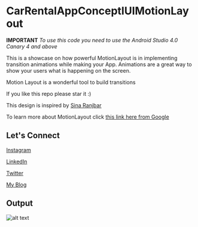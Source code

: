 # CarRentalAppConceptIUIMotionLayout
**IMPORTANT** *To use this code you need to use the Android Studio 4.0 Canary 4 and above*

This is a showcase on how powerful MotionLayout is in implementing transition animations while making your App. Animations are a great way to show your users what is happening on the screen.

Motion Layout is a wonderful tool to build transitions

If you like this repo please star it :)

This design is inspired by [Sina Ranjbar](https://dribbble.com/shots/9835257-CAR-RENTAL-APP-CONCEPT) 

To learn more about MotionLayout click [this link here from Google](https://developer.android.com/training/constraint-layout/motionlayout)

## Let's Connect

[Instagram](https://www.instagram.com/nickyrabit/)

[LinkedIn](https://www.linkedin.com/in/nicholaus-legnard-5a2a89b8/)

[Twitter](https://twitter.com/NNgailo)

[My Blog](http://nickylegnard.com/)

## Output
![alt text](https://user-images.githubusercontent.com/7089058/73719617-07ea8100-4731-11ea-877b-aed8d0553034.gif "Output of the Code, Beautiful Animation")
